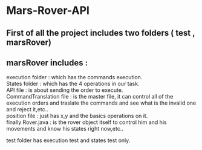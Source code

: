# Mars-Rover-API
## First of all the project includes two folders ( test , marsRover)
<h2> marsRover includes : </h2> 
execution folder : which has the commands execution.  <br />
States folder : which has the 4 operations in our task. <br />
API file : is about sending the order to execute. <br />
CommandTranslation file : is the master file, it can control all of the execution orders and traslate the commands and see what is the invalid one and reject it,etc.. <br />
position file : just has x,y and the basics operations on it. <br />
finally Rover.java : is the rover object itself to control him and his movements and know his states right now,etc.. <br />



test folder has execution test and states test only. <br />

